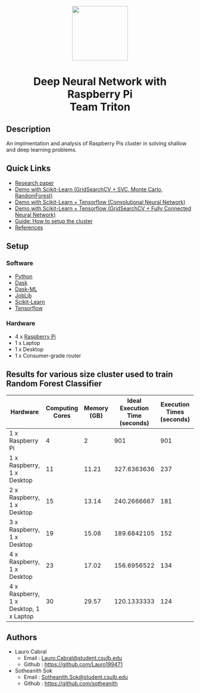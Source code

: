 <p align="center">
 <img width="150" height="146" src="https://user-images.githubusercontent.com/13907836/51081445-7d0d9300-16a4-11e9-8e4d-6ccad8359bf8.png">
</p>

<h1 align="center">Deep Neural Network with Raspberry Pi <br> Team Triton </h1>

 ## Description
 An implmentation and analysis of Raspberry Pis cluster in solving shallow and deep learning problems.
 ## Quick Links
  - [Research paper](https://github.com/sotheanith/DNN-with-Raspberry-Pi-by-Triton/blob/master/Research%20Paper/report.pdf)
  - [Demo with Scikit-Learn (GridSearchCV + SVC, Monte Carlo, RandomForest)](https://github.com/sotheanith/DNN-with-Raspberry-Pi-by-Triton/blob/master/Demo/Dash%20Demo.ipynb)
  - [Demo with Scikit-Learn + Tensorflow (Convolutional Neural Network)](https://github.com/sotheanith/DNN-with-Raspberry-Pi-by-Triton/blob/master/Demo/Demo2.ipynb)
  - [Demo with Scikit-Learn + Tensorflow (GridSearchCV + Fully Connected Neural Network)](https://github.com/sotheanith/DNN-with-Raspberry-Pi-by-Triton/blob/master/Demo/Keras%20Deep%20Learning%20Models%20with%20Scikit-Learn%20in%20Python.ipynb)
  - [Guide: How to setup the cluster](https://github.com/sotheanith/DNN-with-Raspberry-Pi-by-Triton/blob/master/HowToSetup.pdf)
  - [References](https://github.com/sotheanith/DNN-with-Raspberry-Pi-by-Triton/tree/master/References)
 ## Setup
  ### Software
   - [Python](https://www.python.org/)
   - [Dask](https://dask.org/)
   - [Dask-ML](https://ml.dask.org/)
   - [JobLib](https://joblib.readthedocs.io/en/latest/)
   - [Scikit-Learn](https://scikit-learn.org/stable/)
   - [Tensorflow](https://www.tensorflow.org/)
  ### Hardware
   - 4 x [Raspberry Pi](https://www.raspberrypi.org/products/raspberry-pi-4-model-b/)
   - 1 x Laptop
   - 1 x Desktop
   - 1 x Consumer-grade router
 ## Results for various size cluster used to train Random Forest Classifier
  Hardware                               | Computing Cores | Memory (GB) | Ideal Execution Time (seconds) | Execution Times (seconds) | Scalability 
  -------------------------------------- | --------------- | ----------- | ------------------------------ | ------------------------- | -----------
  1 x Raspberry Pi                       | 4               | 2           | 901                            | 901                       | 1            
  1 x Raspberry, 1 x Desktop             | 11              | 11.21       | 327.6363636                    | 237                       | 1.382431914            
  2 x Raspberry, 1 x Desktop             | 15              | 13.14       | 240.2666667                    | 181                       | 1.327440147            
  3 x Raspberry, 1 x Desktop             | 19              | 15.08       | 189.6842105                    | 152                       | 1.247922438            
  4 x Raspberry, 1 x Desktop             | 23              | 17.02       | 156.6956522                    | 134                       | 1.169370539            
  4 x Raspberry, 1 x Desktop, 1 x Laptop | 30              | 29.57       | 120.1333333                    | 124                       | 0.968817204
 ## Authors
  - Lauro Cabral
    - Email  : Lauro.Cabral@student.csulb.edu
    - Github : https://github.com/Lauro199471
  - Sotheanith Sok
    - Email  : Sotheanith.Sok@student.csulb.edu
    - Github : https://github.com/sotheanith
